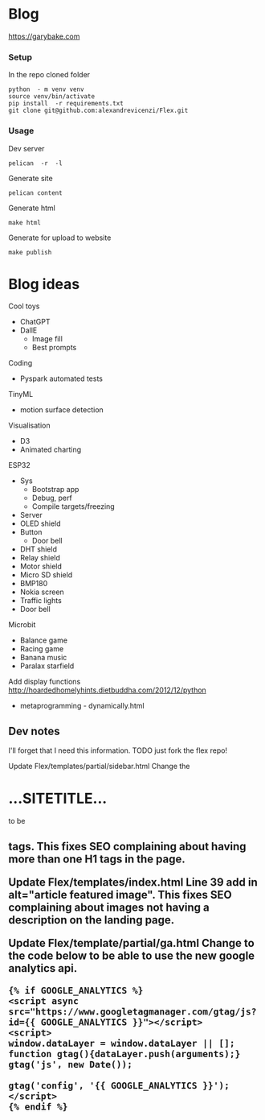 # Blog

https://garybake.com  

###  Setup  
In the repo cloned folder

    python  - m venv venv
    source venv/bin/activate 
    pip install  -r requirements.txt
    git clone git@github.com:alexandrevicenzi/Flex.git

### Usage
Dev server

    pelican  -r  -l

Generate site

    pelican content

Generate html

    make html

Generate for upload to website

    make publish


Blog ideas
==========

Cool toys
 - ChatGPT
 - DallE 
   - Image fill
   - Best prompts

Coding
 - Pyspark automated tests

TinyML
 - motion surface detection

Visualisation
 - D3
 - Animated charting

ESP32
 - Sys
     - Bootstrap app
     - Debug, perf
     - Compile targets/freezing
 - Server
 - OLED shield
 - Button
      - Door bell
 - DHT shield
 - Relay shield
 - Motor shield
 - Micro SD shield
 - BMP180
 - Nokia screen
 - Traffic lights
 - Door bell

Microbit
 - Balance game
 - Racing game
 - Banana music
 - Paralax starfield


Add display functions  
http://hoardedhomelyhints.dietbuddha.com/2012/12/python 
- metaprogramming - dynamically.html


Dev notes
---------
I'll forget that I need this information. TODO just fork the flex repo!

Update Flex/templates/partial/sidebar.html
Change the <h1>...SITETITLE...</h1> to be <h2> tags. This fixes SEO complaining about having more than one H1 tags in the page.

Update Flex/templates/index.html
Line 39 add in alt="article featured image". This fixes SEO complaining about images not having a description on the landing page.

Update Flex/template/partial/ga.html
Change to the code below to be able to use the new google analytics api.

    {% if GOOGLE_ANALYTICS %}
    <script async src="https://www.googletagmanager.com/gtag/js?id={{ GOOGLE_ANALYTICS }}"></script>
    <script>
    window.dataLayer = window.dataLayer || [];
    function gtag(){dataLayer.push(arguments);}
    gtag('js', new Date());

    gtag('config', '{{ GOOGLE_ANALYTICS }}');
    </script>
    {% endif %}
